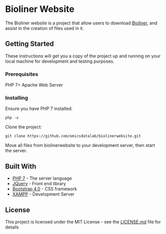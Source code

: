 # Bioliner Website

The Bioliner website is a project that allow users to download [Bioliner](https://github.com/omicsdatalab/bioliner), and assist in the creation of files used in it. 

## Getting Started

These instructions will get you a copy of the project up and running on your local machine for development and testing purposes.

### Prerequisites

PHP 7+
Apache Web Server

### Installing

Ensure you have PHP 7 installed:
```
php -v
```
Clone the project: 
```
git clone https://github.com/omicsdatalab/biolinerwebsite.git
```
Move all files from biolinerwebsite to your development server, then start the server.

## Built With

* [PHP 7](http://php.net/downloads.php) - The server language
* [JQuery](https://jquery.com/) - Front end library
* [Bootstrap 4.0](https://getbootstrap.com/docs/4.0/getting-started/introduction/) - CSS framework
* [XAMPP](https://www.apachefriends.org/index.html) - Development Server

## License

This project is licensed under the MIT License - see the [LICENSE.md](LICENSE.md) file for details
